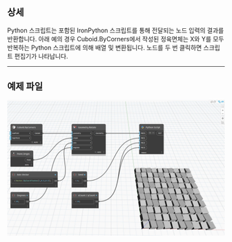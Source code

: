 ## 상세
Python 스크립트는 포함된 IronPython 스크립트를 통해 전달되는 노드 입력의 결과를 반환합니다. 아래 예의 경우 Cuboid.ByCorners에서 작성된 정육면체는 X와 Y를 모두 반복하는 Python 스크립트에 의해 배열 및 변환됩니다. 노드를 두 번 클릭하면 스크립트 편집기가 나타납니다.
___
## 예제 파일

![Python Script](./PythonNodeModels.PythonNode_img.jpg)

